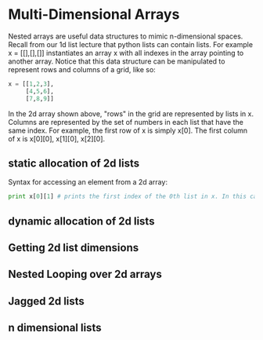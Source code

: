# Multi-Dimensional Arrays

Nested arrays are useful data structures to mimic n-dimensional spaces. Recall from our 1d list lecture that python lists can contain lists.
For example x = [[],[],[]] instantiates an array x with all indexes in the array pointing to another array. Notice that this data structure
can be manipulated to represent rows and columns of a grid, like so:

```python
x = [[1,2,3],
     [4,5,6],
     [7,8,9]]
```

In the 2d array shown above, "rows" in the grid are represented by lists in x. Columns are represented by the set of numbers in each
list that have the same index. For example, the first row of x is simply x[0]. The first column of x is x[0][0], x[1][0], x[2][0].

## static allocation of 2d lists
Syntax for accessing an element from a 2d array:
```python
print x[0][1] # prints the first index of the 0th list in x. In this case, prints the integer 2.
```
## dynamic allocation of 2d lists
## Getting 2d list dimensions
## Nested Looping over 2d arrays
## Jagged 2d lists
## n dimensional lists
